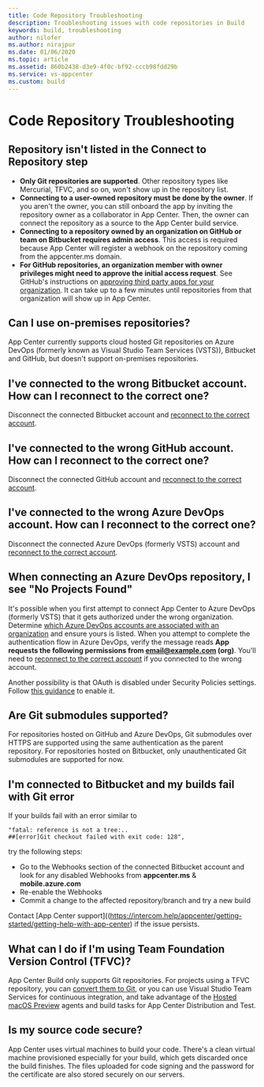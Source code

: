 ```yaml
---
title: Code Repository Troubleshooting
description: Troubleshooting issues with code repositories in Build
keywords: build, troubleshooting
author: nilofer
ms.author: nirajpur
ms.date: 01/06/2020
ms.topic: article
ms.assetid: 860b2438-d3e9-4f0c-bf92-cccb98fdd29b
ms.service: vs-appcenter
ms.custom: build
---
```


# Code Repository Troubleshooting

## <a name="not-listed"/>Repository isn't listed in the Connect to Repository step

* **Only Git repositories are supported**. Other repository types like Mercurial, TFVC, and so on, won't show up in the repository list.
* **Connecting to a user-owned repository must be done by the owner**. If you aren't the owner, you can still onboard the app by inviting the repository owner as a collaborator in App Center. Then, the owner can connect the repository as a source to the App Center build service.
* **Connecting to a repository owned by an organization on GitHub or team on Bitbucket requires admin access**. This access is required because App Center will register a webhook on the repository coming from the appcenter.ms domain.
* **For GitHub repositories, an organization member with owner privileges might need to approve the initial access request**. See GitHub's instructions on [approving third party apps for your organization](https://help.github.com/articles/approving-third-party-applications-for-your-organization/). It can take up to a few minutes until repositories from that organization will show up in App Center.

## <a name="on-premises"/>Can I use on-premises repositories?

App Center currently supports cloud hosted Git repositories on Azure DevOps (formerly known as Visual Studio Team Services (VSTS)), Bitbucket and GitHub, but doesn't support on-premises repositories.

## <a name="wrong-bitbucket"/>I've connected to the wrong Bitbucket account. How can I reconnect to the correct one?

Disconnect the connected Bitbucket account and [reconnect to the correct account](~/build/connect.md#bitbucket).

## <a name="reconnect-github"/>I've connected to the wrong GitHub account. How can I reconnect to the correct one?

Disconnect the connected GitHub account and [reconnect to the correct account](~/build/connect.md#github).

## <a name="wrong-VSTS"/>I've connected to the wrong Azure DevOps account. How can I reconnect to the correct one?

Disconnect the connected Azure DevOps (formerly VSTS) account and [reconnect to the correct account](~/build/connect.md#vsts).

## <a name="not-listed"/>When connecting an Azure DevOps repository, I see "No Projects Found"

It's possible when you first attempt to connect App Center to Azure DevOps (formerly VSTS) that it gets authorized under the wrong organization. Determine [which Azure DevOps accounts are associated with an organization](https://app.vsaex.visualstudio.com/me) and ensure yours is listed. When you attempt to complete the authentication flow in Azure DevOps, verify the message reads **App requests the following permissions from email@example.com (org)**. You'll need to [reconnect to the correct account](#wrong-VSTS) if you connected to the wrong account.

Another possibility is that OAuth is disabled under Security Policies settings. Follow [this guidance](https://docs.microsoft.com/azure/devops/organizations/accounts/change-application-access-policies?view=azure-devops) to enable it.

## <a name="git-sub"/>Are Git submodules supported?

For repositories hosted on GitHub and Azure DevOps, Git submodules over HTTPS are supported using the same authentication as the parent repository. 
For repositories hosted on Bitbucket, only unauthenticated Git submodules are supported for now.

## <a name="bitbucket-git"/>I'm connected to Bitbucket and my builds fail with Git error

If your builds fail with an error similar to

```Text
"fatal: reference is not a tree:..
##[error]Git checkout failed with exit code: 128",
```

try the following steps:

* Go to the Webhooks section of the connected Bitbucket account and look for any disabled Webhooks from **appcenter.ms** & **mobile.azure.com**
* Re-enable the Webhooks
* Commit a change to the affected repository/branch and try a new build

Contact [App Center support]((https://intercom.help/appcenter/getting-started/getting-help-with-app-center) if the issue persists.

## <a name="tfvc"/>What can I do if I'm using Team Foundation Version Control (TFVC)?

App Center Build only supports Git repositories. For projects using a TFVC repository, you can [convert them to Git](https://docs.microsoft.com/vsts/git/import-from-tfvc), or you can use Visual Studio Team Services for continuous integration, and take advantage of the [Hosted macOS Preview](https://docs.microsoft.com/vsts/build-release/apps/mobile/xcode-ios?tabs=vsts) agents and build tasks for App Center Distribution and Test.

## <a name="code-source-secure"/>Is my source code secure?

App Center uses virtual machines to build your code. There's a clean virtual machine provisioned especially for your build, which gets discarded once the build finishes. The files uploaded for code signing and the password for the certificate are also stored securely on our servers.
